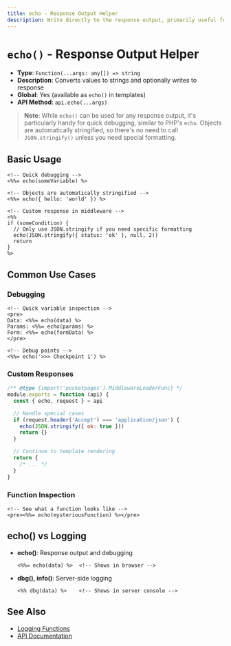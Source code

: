 ```yaml
---
title: echo - Response Output Helper
description: Write directly to the response output, primarily useful for quick debugging but also for custom response handling.
---
```


# `echo()` - Response Output Helper

- **Type**: `Function(...args: any[]) => string`
- **Description**: Converts values to strings and optionally writes to response
- **Global**: Yes (available as `echo()` in templates)
- **API Method**: `api.echo(...args)`

> **Note**: While `echo()` can be used for any response output, it's particularly handy for quick debugging, similar to PHP's `echo`. Objects are automatically stringified, so there's no need to call `JSON.stringify()` unless you need special formatting.

## Basic Usage

```ejs
<!-- Quick debugging -->
<%%= echo(someVariable) %>

<!-- Objects are automatically stringified -->
<%%= echo({ hello: 'world' }) %>

<!-- Custom response in middleware -->
<%%
if (someCondition) {
  // Only use JSON.stringify if you need specific formatting
  echo(JSON.stringify({ status: 'ok' }, null, 2))
  return
}
%>
```

## Common Use Cases

### Debugging

```ejs
<!-- Quick variable inspection -->
<pre>
Data: <%%= echo(data) %>
Params: <%%= echo(params) %>
Form: <%%= echo(formData) %>
</pre>

<!-- Debug points -->
<%%= echo('>>> Checkpoint 1') %>
```

### Custom Responses

```javascript
/** @type {import('pocketpages').MiddlewareLoaderFunc} */
module.exports = function (api) {
  const { echo, request } = api

  // Handle special cases
  if (request.header('Accept') === 'application/json') {
    echo(JSON.stringify({ ok: true }))
    return {}
  }

  // Continue to template rendering
  return {
    /* ... */
  }
}
```

### Function Inspection

```ejs
<!-- See what a function looks like -->
<pre><%%= echo(mysteriousFunction) %></pre>
```

## echo() vs Logging

- **echo()**: Response output and debugging

  ```ejs
  <%%= echo(data) %>  <!-- Shows in browser -->
  ```

- **dbg(), info()**: Server-side logging
  ```ejs
  <%% dbg(data) %>    <!-- Shows in server console -->
  ```

## See Also

- [Logging Functions](/docs-next/api/log)
- [API Documentation](/docs-next/api)
